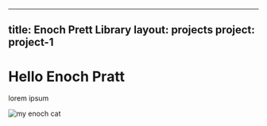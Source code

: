 ___
title: Enoch Prett Library
layout: projects
project: project-1 
---

# Hello Enoch Pratt

lorem ipsum

![my enoch cat](http://placekitten.com/300/300)